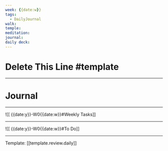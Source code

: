 ```yaml
---
week: {{date:w}}
tags:
  - DailyJournal
walk: 
temple: 
meditation: 
journal: 
daily deck: 
---
```

# Delete This Line #template 

---

# Journal


---

![[ {{date:y}}-W0{{date:w}}#Weekly Tasks]]

---

![[ {{date:y}}-W0{{date:w}}#To Do]]


---
Template: [[template.review.daily]]
